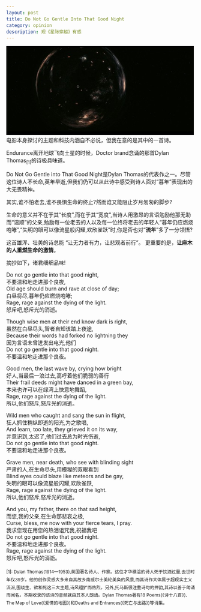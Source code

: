 ```yaml
---
layout: post
title: Do Not Go Gentle Into That Good Night
category: opinion
description: 观《星际穿越》有感
---
```


![interstellar](/images/opinion/interstellar.jpg)
电影本身探讨的主题和科技内涵自不必说，但我在意的是其中的一首诗。

Endurance离开地球飞向土星的时候，Doctor brand念诵的那首Dylan Thomas<sub>[1]</sub>的诗极具味道。	

Do Not Go Gentle into That Good Night是Dylan Thomas的代表作之一。尽管这位诗人不长命,英年早逝,但我们仍可以从此诗中感受到诗人面对“暮年”表现出的大无畏精神。

其实,谁不怕老去,谁不畏惧生命的终止?然而谁又能阻止岁月匆匆的脚步?

生命的意义并不在于其“长度”,而在于其“宽度”,当诗人用激昂的言语勉励他那无助而“温顺”的父亲,勉励每一位老去的人以及每一位终将老去的年轻人“暮年仍应燃烧咆哮”,“失明的眼可以像流星般闪耀,欢欣雀跃”时,你是否也对“**流年**”多了一分领悟?
	
这首雄浑、壮美的诗总能 “让无力者有力，让悲观者前行”。
更重要的是，**让麻木的人重燃生命的激情**。 

摘抄如下，诸君细细品味!

Do not go gentle into that good night, <br/>
不要温和地走进那个良夜, <br/>
Old age should burn and rave at close of day;  <br/>
白昼将尽,暮年仍应燃烧咆哮; <br/>
Rage, rage against the dying of the light.  <br/>
怒斥吧,怒斥光的消逝。<br/>

Though wise men at their end know dark is right,  <br/>
虽然在白昼尽头,智者自知该踏上夜途, <br/>
Because their words had forked no lightning they  <br/>
因为言语未曾迸发出电光,他们 <br/>
Do not go gentle into that good night.  <br/>
不要温和地走进那个良夜。<br/>

Good men, the last wave by, crying how bright  <br/>
好人,当最后一浪过去,高呼着他们脆弱的善行 <br/>
Their frail deeds might have danced in a green bay,  <br/>
本来也许可以在绿湾上快意地舞蹈, <br/>
Rage, rage against the dying of the light.  <br/>
所以,他们怒斥,怒斥光的消逝。<br/>

Wild men who caught and sang the sun in flight,  <br/>
狂人抓住稍纵即逝的阳光,为之歌唱, <br/>
And learn, too late, they grieved it on its way,  <br/>
并意识到,太迟了,他们过去总为时光伤逝, <br/>
Do not go gentle into that good night.  <br/>
不要温和地走进那个良夜。<br/>

Grave men, near death, who see with blinding sight  <br/>
严肃的人,在生命尽头,用模糊的双眼看到 <br/>
Blind eyes could blaze like meteors and be gay,  <br/>
失明的眼可以像流星般闪耀,欢欣雀跃, <br/>
Rage, rage against the dying of the light.  <br/>
所以,他们怒斥,怒斥光的消逝。<br/>

And you, my father, there on that sad height,  <br/>
而您,我的父亲,在生命那悲哀之极, <br/>
Curse, bless, me now with your fierce tears, I pray.  <br/>
我求您现在用您的热泪诅咒我,祝福我吧 <br/>
Do not go gentle into that good night.  <br/>
不要温和地走进那个良夜。 <br/>
Rage, rage against the dying of the light. <br/>
怒斥吧,怒斥光的消逝。<br/>

<sub>[1]: Dylan Thomas(1914—1953),英国著名诗人、作家。这位才华横溢的诗人死于饮酒过量,去世时年仅39岁。他的创作灵感大多来自其故乡南威尔士美轮美奂的风景,而其诗作大体属于超现实主义流派,围绕生、欲和死这三大主题,诗风粗犷而热烈。另外,托马斯很注重诗句的押韵,其诗以善于朗诵而闻名。本期收录的该诗的音频就由其本人朗诵。Dylan Thomas著有18 Poems(《诗十八首》)、The Map of Love(《爱情的地图》)和Deaths and Entrances(《死亡与出路》)等诗集。</sub>

[feimengspirit]:    http://feimengspirit.com  "feimengspirit"